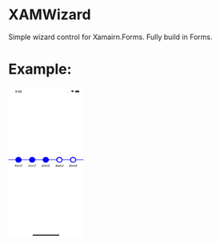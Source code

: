 # XAMWizard
Simple wizard control for Xamairn.Forms. Fully build in Forms.

# Example:
<img src="img/example.png" width="150" height="300"/>
